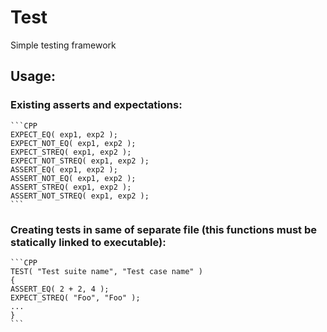 # Test
Simple testing framework

## Usage: 

### Existing asserts and expectations:

	```CPP
	EXPECT_EQ( exp1, exp2 );
	EXPECT_NOT_EQ( exp1, exp2 );
	EXPECT_STREQ( exp1, exp2 );
	EXPECT_NOT_STREQ( exp1, exp2 );
	ASSERT_EQ( exp1, exp2 );
	ASSERT_NOT_EQ( exp1, exp2 );
	ASSERT_STREQ( exp1, exp2 );
	ASSERT_NOT_STREQ( exp1, exp2 );
	```

### Creating tests in same of separate file (this functions must be statically linked to executable):

	```CPP
	TEST( "Test suite name", "Test case name" )
	{
	ASSERT_EQ( 2 + 2, 4 );
	EXPECT_STREQ( "Foo", "Foo" );
	...
	}
	```
